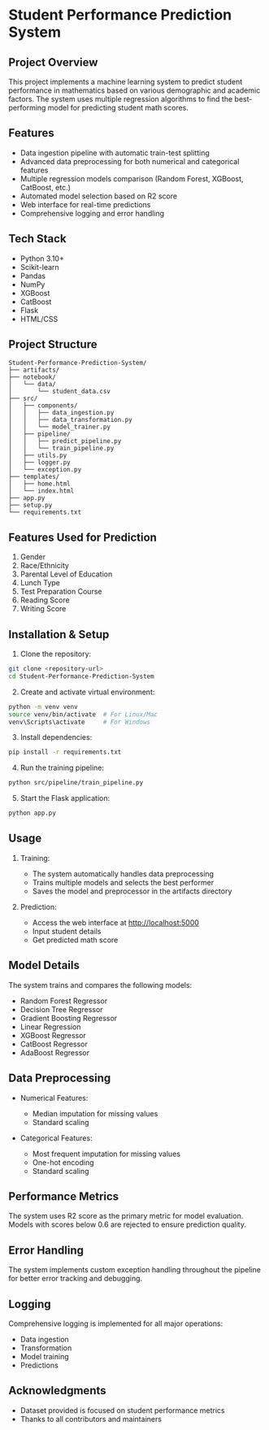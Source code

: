 # Student Performance Prediction System

## Project Overview

This project implements a machine learning system to predict student performance in mathematics based on various demographic and academic factors. The system uses multiple regression algorithms to find the best-performing model for predicting student math scores.

## Features

- Data ingestion pipeline with automatic train-test splitting
- Advanced data preprocessing for both numerical and categorical features
- Multiple regression models comparison (Random Forest, XGBoost, CatBoost, etc.)
- Automated model selection based on R2 score
- Web interface for real-time predictions
- Comprehensive logging and error handling

## Tech Stack

- Python 3.10+
- Scikit-learn
- Pandas
- NumPy
- XGBoost
- CatBoost
- Flask
- HTML/CSS

## Project Structure

```
Student-Performance-Prediction-System/
├── artifacts/
├── notebook/
│   └── data/
│       └── student_data.csv
├── src/
│   ├── components/
│   │   ├── data_ingestion.py
│   │   ├── data_transformation.py
│   │   └── model_trainer.py
│   ├── pipeline/
│   │   ├── predict_pipeline.py
│   │   └── train_pipeline.py
│   ├── utils.py
│   ├── logger.py
│   └── exception.py
├── templates/
│   ├── home.html
│   └── index.html
├── app.py
├── setup.py
└── requirements.txt
```

## Features Used for Prediction

1. Gender
2. Race/Ethnicity
3. Parental Level of Education
4. Lunch Type
5. Test Preparation Course
6. Reading Score
7. Writing Score

## Installation & Setup

1. Clone the repository:
```bash
git clone <repository-url>
cd Student-Performance-Prediction-System
```

2. Create and activate virtual environment:
```bash
python -m venv venv
source venv/bin/activate  # For Linux/Mac
venv\Scripts\activate     # For Windows
```

3. Install dependencies:
```bash
pip install -r requirements.txt
```

4. Run the training pipeline:
```bash
python src/pipeline/train_pipeline.py
```

5. Start the Flask application:
```bash
python app.py
```

## Usage

1. Training:
   - The system automatically handles data preprocessing
   - Trains multiple models and selects the best performer
   - Saves the model and preprocessor in the artifacts directory

2. Prediction:
   - Access the web interface at [http://localhost:5000](http://localhost:5000)
   - Input student details
   - Get predicted math score

## Model Details

The system trains and compares the following models:
- Random Forest Regressor
- Decision Tree Regressor
- Gradient Boosting Regressor
- Linear Regression
- XGBoost Regressor
- CatBoost Regressor
- AdaBoost Regressor

## Data Preprocessing

- Numerical Features:
  - Median imputation for missing values
  - Standard scaling

- Categorical Features:
  - Most frequent imputation for missing values
  - One-hot encoding
  - Standard scaling

## Performance Metrics

The system uses R2 score as the primary metric for model evaluation. Models with scores below 0.6 are rejected to ensure prediction quality.

## Error Handling

The system implements custom exception handling throughout the pipeline for better error tracking and debugging.

## Logging

Comprehensive logging is implemented for all major operations:
- Data ingestion
- Transformation
- Model training
- Predictions

## Acknowledgments

- Dataset provided is focused on student performance metrics
- Thanks to all contributors and maintainers
